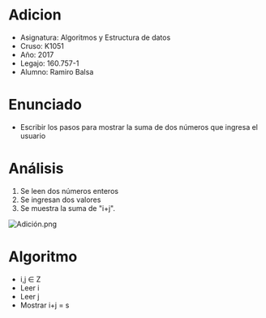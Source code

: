 # Adicion

* Asignatura: Algoritmos y Estructura de datos
* Cruso: K1051
* Año: 2017
* Legajo: 160.757-1
* Alumno: Ramiro Balsa

# Enunciado

* Escribir los pasos para mostrar la suma de dos números que ingresa el usuario

# Análisis

1. Se leen dos números enteros
2. Se ingresan dos valores
3. Se muestra la suma de "i+j".

<img src="/rbalsa/Adicion/blob/master/Adici%C3%B3n.png?raw=true" alt="Adición.png">


# Algoritmo 

* i,j ∈ Z
* Leer i
* Leer j
* Mostrar i+j = s








